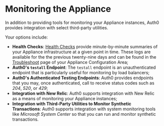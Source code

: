 # Monitoring the Appliance

In addition to providing tools for monitoring your Appliance instances, Auth0 provides integration with select third-party utilities.

Your options include:

* **Health Checks**: [Health Checks](/appliance/dashboard/troubleshoot#health-check) provide minute-by-minute summaries of your Appliance infrastructure at a given point in time. These logs are available for the the previous twenty-nine days and can be found in the [Troubleshoot](/appliance/dashboard/troubleshoot) page of your Appliance Configuration Area;
* **Auth0's `testall` Endpoint**: The `testall` endpoint is an unauthenticated endpoint that is particularly useful for monitoring by load balancers;
* **Auth0's Authenticated Testing Endpoints**: Auth0 provides endpoints that you may, once authenticated, call to receive status codes such as *204*, *520*, or *429*;
* **Integration with New Relic**: Auth0 supports integration with New Relic as a means of monitoring your Appliance instances;
* **Integration with Third-Party Utilities to Monitor Synthetic Transactions**: Auth0 supports integration with system monitoring tools like *Microsoft System Center* so that you can run and monitor synthetic transactions.
